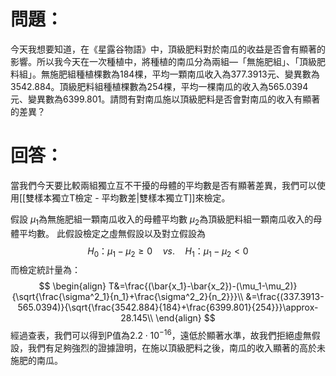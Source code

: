 # 問題：
今天我想要知道，在《星露谷物語》中，頂級肥料對於南瓜的收益是否會有顯著的影響。所以我今天在一次種植中，將種植的南瓜分為兩組—「無施肥組」、「頂級肥料組」。無施肥組種植棵數為184棵，平均一顆南瓜收入為377.3913元、變異數為3542.884。頂級肥料組種植棵數為254棵，平均一棵南瓜的收入為565.0394元、變異數為6399.801。請問有對南瓜施以頂級肥料是否會對南瓜的收入有顯著的差異？

# 回答：
當我們今天要比較兩組獨立互不干擾的母體的平均數是否有顯著差異，我們可以使用[[雙樣本獨立T檢定 - 平均數差|雙樣本獨立T]]來檢定。

假設
$\mu_1$為無施肥組一顆南瓜收入的母體平均數
$\mu_2$為頂級肥料組一顆南瓜收入的母體平均數。
此假設檢定之虛無假設以及對立假設為
$$
H_0\text{：}\mu_1-\mu_2\geq 0\quad vs.\quad H_1\text{：}\mu_1-\mu_2 < 0
$$
而檢定統計量為：
$$
\begin{align}
T&=\frac{(\bar{x_1}-\bar{x_2})-(\mu_1-\mu_2)}{\sqrt{\frac{\sigma^2_1}{n_1}+\frac{\sigma^2_2}{n_2}}}\\
&=\frac{(337.3913-565.0394)}{\sqrt{\frac{3542.884}{184}+\frac{6399.801}{254}}}\approx-28.145\\
\end{align}
$$
經過查表，我們可以得到P值為$2.2\cdot 10^{-16}$，遠低於顯著水準，故我們拒絕虛無假設，我們有足夠強烈的證據證明，在施以頂級肥料之後，南瓜的收入顯著的高於未施肥的南瓜。